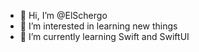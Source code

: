 - 👋 Hi, I’m @ElSchergo
- 👀 I’m interested in learning new things
- 🌱 I’m currently learning Swift and SwiftUI

<!---
ElSchergo/ElSchergo is a ✨ special ✨ repository because its `README.md` (this file) appears on your GitHub profile.
You can click the Preview link to take a look at your changes.
--->
